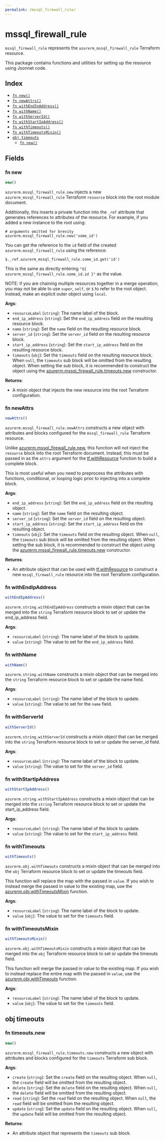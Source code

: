 ```yaml
---
permalink: /mssql_firewall_rule/
---
```


# mssql_firewall_rule

`mssql_firewall_rule` represents the `azurerm_mssql_firewall_rule` Terraform resource.



This package contains functions and utilities for setting up the resource using Jsonnet code.


## Index

* [`fn new()`](#fn-new)
* [`fn newAttrs()`](#fn-newattrs)
* [`fn withEndIpAddress()`](#fn-withendipaddress)
* [`fn withName()`](#fn-withname)
* [`fn withServerId()`](#fn-withserverid)
* [`fn withStartIpAddress()`](#fn-withstartipaddress)
* [`fn withTimeouts()`](#fn-withtimeouts)
* [`fn withTimeoutsMixin()`](#fn-withtimeoutsmixin)
* [`obj timeouts`](#obj-timeouts)
  * [`fn new()`](#fn-timeoutsnew)

## Fields

### fn new

```ts
new()
```


`azurerm.mssql_firewall_rule.new` injects a new `azurerm_mssql_firewall_rule` Terraform `resource`
block into the root module document.

Additionally, this inserts a private function into the `_ref` attribute that generates references to attributes of the
resource. For example, if you added a new instance to the root using:

    # arguments omitted for brevity
    azurerm.mssql_firewall_rule.new('some_id')

You can get the reference to the `id` field of the created `azurerm.mssql_firewall_rule` using the reference:

    $._ref.azurerm_mssql_firewall_rule.some_id.get('id')

This is the same as directly entering `"${ azurerm_mssql_firewall_rule.some_id.id }"` as the value.

NOTE: if you are chaining multiple resources together in a merge operation, you may not be able to use `super`, `self`,
or `$` to refer to the root object. Instead, make an explicit outer object using `local`.

**Args**:
  - `resourceLabel` (`string`): The name label of the block.
  - `end_ip_address` (`string`): Set the `end_ip_address` field on the resulting resource block.
  - `name` (`string`): Set the `name` field on the resulting resource block.
  - `server_id` (`string`): Set the `server_id` field on the resulting resource block.
  - `start_ip_address` (`string`): Set the `start_ip_address` field on the resulting resource block.
  - `timeouts` (`obj`): Set the `timeouts` field on the resulting resource block. When `null`, the `timeouts` sub block will be omitted from the resulting object. When setting the sub block, it is recommended to construct the object using the [azurerm.mssql_firewall_rule.timeouts.new](#fn-timeoutsnew) constructor.

**Returns**:
- A mixin object that injects the new resource into the root Terraform configuration.


### fn newAttrs

```ts
newAttrs()
```


`azurerm.mssql_firewall_rule.newAttrs` constructs a new object with attributes and blocks configured for the `mssql_firewall_rule`
Terraform resource.

Unlike [azurerm.mssql_firewall_rule.new](#fn-new), this function will not inject the `resource`
block into the root Terraform document. Instead, this must be passed in as the `attrs` argument for the
[tf.withResource](https://github.com/tf-libsonnet/core/tree/main/docs#fn-withresource) function to build a complete block.

This is most useful when you need to preprocess the attributes with functions, conditional, or looping logic prior to
injecting into a complete block.

**Args**:
  - `end_ip_address` (`string`): Set the `end_ip_address` field on the resulting object.
  - `name` (`string`): Set the `name` field on the resulting object.
  - `server_id` (`string`): Set the `server_id` field on the resulting object.
  - `start_ip_address` (`string`): Set the `start_ip_address` field on the resulting object.
  - `timeouts` (`obj`): Set the `timeouts` field on the resulting object. When `null`, the `timeouts` sub block will be omitted from the resulting object. When setting the sub block, it is recommended to construct the object using the [azurerm.mssql_firewall_rule.timeouts.new](#fn-timeoutsnew) constructor.

**Returns**:
  - An attribute object that can be used with [tf.withResource](https://github.com/tf-libsonnet/core/tree/main/docs#fn-withresource) to construct a new `mssql_firewall_rule` resource into the root Terraform configuration.


### fn withEndIpAddress

```ts
withEndIpAddress()
```

`azurerm.string.withEndIpAddress` constructs a mixin object that can be merged into the `string`
Terraform resource block to set or update the end_ip_address field.



**Args**:
  - `resourceLabel` (`string`): The name label of the block to update.
  - `value` (`string`): The value to set for the `end_ip_address` field.


### fn withName

```ts
withName()
```

`azurerm.string.withName` constructs a mixin object that can be merged into the `string`
Terraform resource block to set or update the name field.



**Args**:
  - `resourceLabel` (`string`): The name label of the block to update.
  - `value` (`string`): The value to set for the `name` field.


### fn withServerId

```ts
withServerId()
```

`azurerm.string.withServerId` constructs a mixin object that can be merged into the `string`
Terraform resource block to set or update the server_id field.



**Args**:
  - `resourceLabel` (`string`): The name label of the block to update.
  - `value` (`string`): The value to set for the `server_id` field.


### fn withStartIpAddress

```ts
withStartIpAddress()
```

`azurerm.string.withStartIpAddress` constructs a mixin object that can be merged into the `string`
Terraform resource block to set or update the start_ip_address field.



**Args**:
  - `resourceLabel` (`string`): The name label of the block to update.
  - `value` (`string`): The value to set for the `start_ip_address` field.


### fn withTimeouts

```ts
withTimeouts()
```

`azurerm.obj.withTimeouts` constructs a mixin object that can be merged into the `obj`
Terraform resource block to set or update the timeouts field.

This function will replace the map with the passed in `value`. If you wish to instead merge the
passed in value to the existing map, use the [azurerm.obj.withTimeoutsMixin](TODO) function.

**Args**:
  - `resourceLabel` (`string`): The name label of the block to update.
  - `value` (`obj`): The value to set for the `timeouts` field.


### fn withTimeoutsMixin

```ts
withTimeoutsMixin()
```

`azurerm.obj.withTimeoutsMixin` constructs a mixin object that can be merged into the `obj`
Terraform resource block to set or update the timeouts field.

This function will merge the passed in value to the existing map. If you wish
to instead replace the entire map with the passed in `value`, use the [azurerm.obj.withTimeouts](TODO)
function.


**Args**:
  - `resourceLabel` (`string`): The name label of the block to update.
  - `value` (`obj`): The value to set for the `timeouts` field.


## obj timeouts



### fn timeouts.new

```ts
new()
```


`azurerm.mssql_firewall_rule.timeouts.new` constructs a new object with attributes and blocks configured for the `timeouts`
Terraform sub block.



**Args**:
  - `create` (`string`): Set the `create` field on the resulting object. When `null`, the `create` field will be omitted from the resulting object.
  - `delete` (`string`): Set the `delete` field on the resulting object. When `null`, the `delete` field will be omitted from the resulting object.
  - `read` (`string`): Set the `read` field on the resulting object. When `null`, the `read` field will be omitted from the resulting object.
  - `update` (`string`): Set the `update` field on the resulting object. When `null`, the `update` field will be omitted from the resulting object.

**Returns**:
  - An attribute object that represents the `timeouts` sub block.
